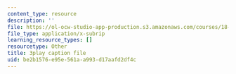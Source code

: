 ```yaml
---
content_type: resource
description: ''
file: https://ol-ocw-studio-app-production.s3.amazonaws.com/courses/18-06sc-linear-algebra-fall-2011/be2b1576e95e561aa993d17aafd2df4c_srxexLishgY.vtt
file_type: application/x-subrip
learning_resource_types: []
resourcetype: Other
title: 3play caption file
uid: be2b1576-e95e-561a-a993-d17aafd2df4c
---
```

